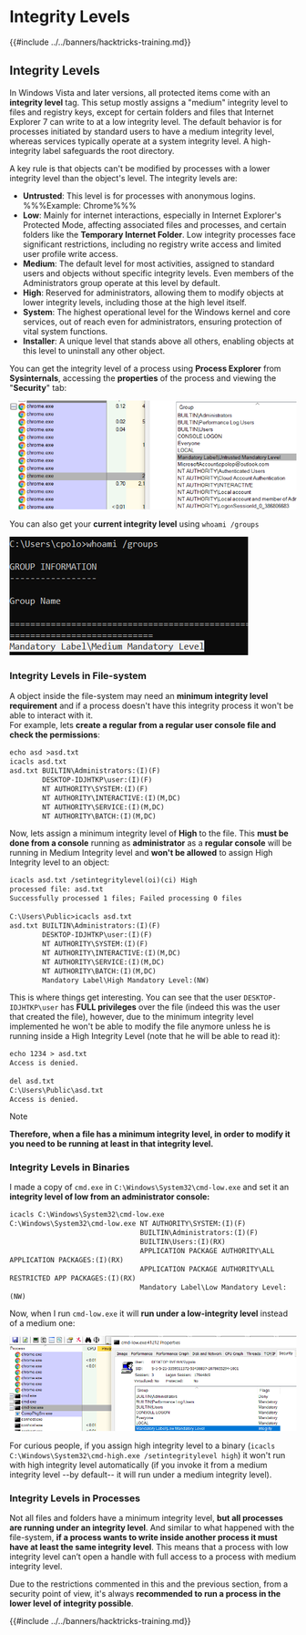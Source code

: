# Integrity Levels

{{#include ../../banners/hacktricks-training.md}}

## Integrity Levels

In Windows Vista and later versions, all protected items come with an **integrity level** tag. This setup mostly assigns a "medium" integrity level to files and registry keys, except for certain folders and files that Internet Explorer 7 can write to at a low integrity level. The default behavior is for processes initiated by standard users to have a medium integrity level, whereas services typically operate at a system integrity level. A high-integrity label safeguards the root directory.

A key rule is that objects can't be modified by processes with a lower integrity level than the object's level. The integrity levels are:

- **Untrusted**: This level is for processes with anonymous logins. %%%Example: Chrome%%%
- **Low**: Mainly for internet interactions, especially in Internet Explorer's Protected Mode, affecting associated files and processes, and certain folders like the **Temporary Internet Folder**. Low integrity processes face significant restrictions, including no registry write access and limited user profile write access.
- **Medium**: The default level for most activities, assigned to standard users and objects without specific integrity levels. Even members of the Administrators group operate at this level by default.
- **High**: Reserved for administrators, allowing them to modify objects at lower integrity levels, including those at the high level itself.
- **System**: The highest operational level for the Windows kernel and core services, out of reach even for administrators, ensuring protection of vital system functions.
- **Installer**: A unique level that stands above all others, enabling objects at this level to uninstall any other object.

You can get the integrity level of a process using **Process Explorer** from **Sysinternals**, accessing the **properties** of the process and viewing the "**Security**" tab:

![](<../../images/image (824).png>)

You can also get your **current integrity level** using `whoami /groups`

![](<../../images/image (325).png>)

### Integrity Levels in File-system

A object inside the file-system may need an **minimum integrity level requirement** and if a process doesn't have this integrity process it won't be able to interact with it.\
For example, lets **create a regular from a regular user console file and check the permissions**:

```
echo asd >asd.txt
icacls asd.txt
asd.txt BUILTIN\Administrators:(I)(F)
        DESKTOP-IDJHTKP\user:(I)(F)
        NT AUTHORITY\SYSTEM:(I)(F)
        NT AUTHORITY\INTERACTIVE:(I)(M,DC)
        NT AUTHORITY\SERVICE:(I)(M,DC)
        NT AUTHORITY\BATCH:(I)(M,DC)
```

Now, lets assign a minimum integrity level of **High** to the file. This **must be done from a console** running as **administrator** as a **regular console** will be running in Medium Integrity level and **won't be allowed** to assign High Integrity level to an object:

```
icacls asd.txt /setintegritylevel(oi)(ci) High
processed file: asd.txt
Successfully processed 1 files; Failed processing 0 files

C:\Users\Public>icacls asd.txt
asd.txt BUILTIN\Administrators:(I)(F)
        DESKTOP-IDJHTKP\user:(I)(F)
        NT AUTHORITY\SYSTEM:(I)(F)
        NT AUTHORITY\INTERACTIVE:(I)(M,DC)
        NT AUTHORITY\SERVICE:(I)(M,DC)
        NT AUTHORITY\BATCH:(I)(M,DC)
        Mandatory Label\High Mandatory Level:(NW)
```

This is where things get interesting. You can see that the user `DESKTOP-IDJHTKP\user` has **FULL privileges** over the file (indeed this was the user that created the file), however, due to the minimum integrity level implemented he won't be able to modify the file anymore unless he is running inside a High Integrity Level (note that he will be able to read it):

```
echo 1234 > asd.txt
Access is denied.

del asd.txt
C:\Users\Public\asd.txt
Access is denied.
```

> [!NOTE]
> **Therefore, when a file has a minimum integrity level, in order to modify it you need to be running at least in that integrity level.**

### Integrity Levels in Binaries

I made a copy of `cmd.exe` in `C:\Windows\System32\cmd-low.exe` and set it an **integrity level of low from an administrator console:**

```
icacls C:\Windows\System32\cmd-low.exe
C:\Windows\System32\cmd-low.exe NT AUTHORITY\SYSTEM:(I)(F)
                                BUILTIN\Administrators:(I)(F)
                                BUILTIN\Users:(I)(RX)
                                APPLICATION PACKAGE AUTHORITY\ALL APPLICATION PACKAGES:(I)(RX)
                                APPLICATION PACKAGE AUTHORITY\ALL RESTRICTED APP PACKAGES:(I)(RX)
                                Mandatory Label\Low Mandatory Level:(NW)
```

Now, when I run `cmd-low.exe` it will **run under a low-integrity level** instead of a medium one:

![](<../../images/image (313).png>)

For curious people, if you assign high integrity level to a binary (`icacls C:\Windows\System32\cmd-high.exe /setintegritylevel high`) it won't run with high integrity level automatically (if you invoke it from a medium integrity level --by default-- it will run under a medium integrity level).

### Integrity Levels in Processes

Not all files and folders have a minimum integrity level, **but all processes are running under an integrity level**. And similar to what happened with the file-system, **if a process wants to write inside another process it must have at least the same integrity level**. This means that a process with low integrity level can’t open a handle with full access to a process with medium integrity level.

Due to the restrictions commented in this and the previous section, from a security point of view, it's always **recommended to run a process in the lower level of integrity possible**.

{{#include ../../banners/hacktricks-training.md}}

